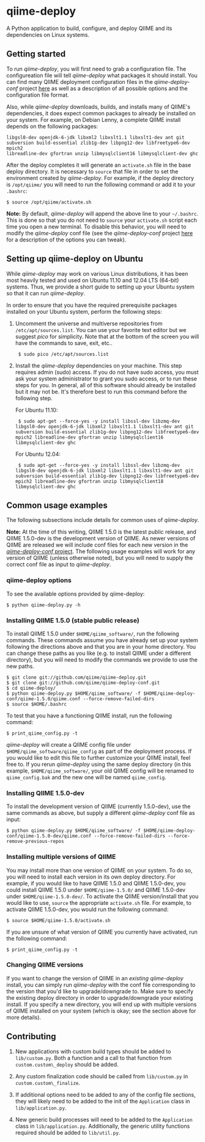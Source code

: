 # qiime-deploy

A Python application to build, configure, and deploy QIIME and its
dependencies on Linux systems.

## Getting started

To run _qiime-deploy_, you will first need to grab a configuration file. The
configureation file will tell _qiime-deploy_ what packages it should install.
You can find many QIIME deployment configuration files in the
_qiime-deploy-conf_ project [here](https://github.com/qiime/qiime-deploy-conf)
as well as a description of all possible options and the configuration file
format.

Also, while _qiime-deploy_ downloads, builds, and installs many of QIIME's
dependencies, it does expect common packages to already be installed on your
system. For example, on Debian Lenny, a complete QIIME install depends on the
following packages:

    libgsl0-dev openjdk-6-jdk libxml2 libxslt1.1 libxslt1-dev ant git
    subversion build-essential zlib1g-dev libpng12-dev libfreetype6-dev mpich2
    libreadline-dev gfortran unzip libmysqlclient16 libmysqlclient-dev ghc

After the deploy completes it will generate an ```activate.sh``` file in the
base deploy directory. It is necessary to ```source``` that file in order to
set the environment created by _qiime-deploy_. For example, if the deploy
directory is ```/opt/qiime/``` you will need to run the following command or
add it to your ```.bashrc```:

    $ source /opt/qiime/activate.sh

__Note:__ By default, _qiime-deploy_ will append the above line to your
```~/.bashrc```. This is done so that you do not need to ```source``` your
```activate.sh``` script each time you open a new terminal. To disable this
behavior, you will need to modify the _qiime-deploy_ conf file (see the
_qiime-deploy-conf_ project [here](https://github.com/qiime/qiime-deploy-conf)
for a description of the options you can tweak).

## Setting up qiime-deploy on Ubuntu

While _qiime-deploy_ may work on various Linux distributions, it has been most
heavily tested and used on Ubuntu 11.10 and 12.04 LTS (64-bit) systems. Thus,
we provide a short guide to setting up your Ubuntu system so that it can run
_qiime-deploy_.

In order to ensure that you have the required prerequisite packages installed
on your Ubuntu system, perform the following steps:

1. Uncomment the universe and multiverse repositories from
```/etc/apt/sources.list```. You can use your favorite text editor but we
suggest _pico_ for simplicity. Note that at the bottom of the screen you
will have the commands to save, exit, etc..

        $ sudo pico /etc/apt/sources.list

2. Install the _qiime-deploy_ dependencies on your machine. This step requires
admin (sudo) access. If you do not have sudo access, you must ask your system
administrator to grant you sudo access, or to run these steps for you. In
general, all of this software should already be installed but it may not be.
It's therefore best to run this command before the following step.

    For Ubuntu 11.10:

        $ sudo apt-get --force-yes -y install libssl-dev libzmq-dev libgsl0-dev openjdk-6-jdk libxml2 libxslt1.1 libxslt1-dev ant git subversion build-essential zlib1g-dev libpng12-dev libfreetype6-dev mpich2 libreadline-dev gfortran unzip libmysqlclient16 libmysqlclient-dev ghc

    For Ubuntu 12.04:
 
        $ sudo apt-get --force-yes -y install libssl-dev libzmq-dev libgsl0-dev openjdk-6-jdk libxml2 libxslt1.1 libxslt1-dev ant git subversion build-essential zlib1g-dev libpng12-dev libfreetype6-dev mpich2 libreadline-dev gfortran unzip libmysqlclient18 libmysqlclient-dev ghc

## Common usage examples

The following subsections include details for common uses of _qiime-deploy_.

__Note:__ At the time of this writing, QIIME 1.5.0 is the latest public
release, and QIIME 1.5.0-dev is the development version of QIIME. As newer
versions of QIIME are released we will include conf files for each new version
in the
[_qiime-deploy-conf_ project](https://github.com/qiime/qiime-deploy-conf). The
following usage examples will work for any version of QIIME (unless otherwise
noted), but you will need to supply the correct conf file as input to
_qiime-deploy_.

### qiime-deploy options

To see the available options provided by qiime-deploy:

    $ python qiime-deploy.py -h

### Installing QIIME 1.5.0 (stable public release)

To install QIIME 1.5.0 under ```$HOME/qiime_software/```, run the following
commands. These commands assume you have already set up your system following
the directions above and that you are in your home directory. You can change
these paths as you like (e.g. to install QIIME under a different directory),
but you will need to modify the commands we provide to use the new paths.

    $ git clone git://github.com/qiime/qiime-deploy.git
    $ git clone git://github.com/qiime/qiime-deploy-conf.git
    $ cd qiime-deploy/
    $ python qiime-deploy.py $HOME/qiime_software/ -f $HOME/qiime-deploy-conf/qiime-1.5.0/qiime.conf --force-remove-failed-dirs
    $ source $HOME/.bashrc

To test that you have a functioning QIIME install, run the following command:

    $ print_qiime_config.py -t

_qiime-deploy_ will create a QIIME config file under
```$HOME/qiime_software/qiime_config``` as part of the deployment process. If
you would like to edit this file to further customize your QIIME install, feel
free to. If you rerun _qiime-deploy_ using the same deploy directory (in this
example, ```$HOME/qiime_software/```, your old QIIME config will be renamed to
```qiime_config.bak``` and the new one will be named ```qiime_config```.

### Installing QIIME 1.5.0-dev

To install the development version of QIIME (currently 1.5.0-dev), use the same
commands as above, but supply a different _qiime-deploy_ conf file as input:

    $ python qiime-deploy.py $HOME/qiime_software/ -f $HOME/qiime-deploy-conf/qiime-1.5.0-dev/qiime.conf --force-remove-failed-dirs --force-remove-previous-repos

### Installing multiple versions of QIIME

You may install more than one version of QIIME on your system. To do so, you
will need to install each version in its own deploy directory. For example, if
you would like to have QIIME 1.5.0 and QIIME 1.5.0-dev, you could install
QIIME 1.5.0 under ```$HOME/qiime-1.5.0/``` and QIIME 1.5.0-dev under
```$HOME/qiime-1.5.0-dev/```. To activate the QIIME version/install that you
would like to use, ```source``` the appropriate ```activate.sh``` file. For
example, to activate QIIME 1.5.0-dev, you would run the following command:

    $ source $HOME/qiime-1.5.0/activate.sh

If you are unsure of what version of QIIME you currently have activated, run
the following command:

    $ print_qiime_config.py -t

### Changing QIIME versions

If you want to change the version of QIIME in an _existing qiime-deploy_
install, you can simply run _qiime-deploy_ with the conf file corresponding to
the version that you'd like to upgrade/downgrade to. Make sure to specify the
existing deploy directory in order to upgrade/downgrade your existing install.
If you specify a new directory, you will end up with multiple versions of QIIME
installed on your system (which is okay; see the section above for more
details).

## Contributing

1. New applications with custom build types should be added to
```lib/custom.py```. Both a function and a call to that function from
```custom.custom\_deploy``` should be added.

2. Any custom finalization code should be called from ```lib/custom.py``` in
```custom.custom\_finalize```.

3. If additional options need to be added to any of the config file sections,
they will likely need to be added to the init of the ```Application``` class in
```lib/application.py```.

4. New generic build processes will need to be added to the ```Application```
class in ```lib/application.py```. Additionally, the generic utility functions
required should be added to ```lib/util.py```.
